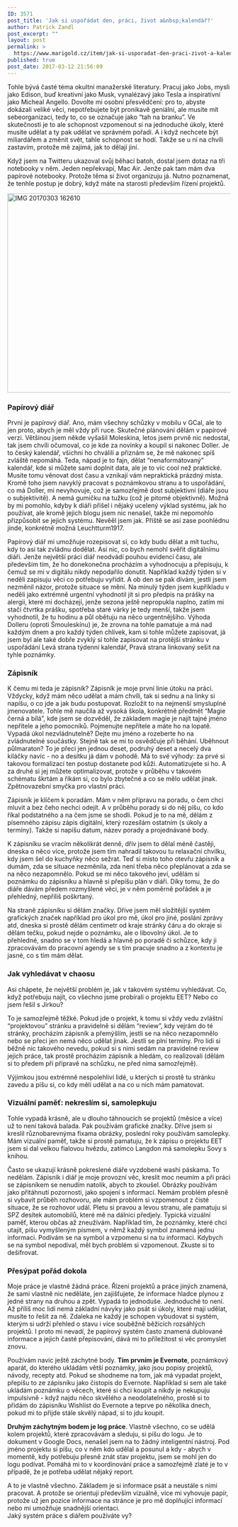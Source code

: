```yaml
---
ID: 3571
post_title: 'Jak si uspořádat den, práci, život a&nbsp;kalendář?'
author: Patrick Zandl
post_excerpt: ""
layout: post
permalink: >
  https://www.marigold.cz/item/jak-si-usporadat-den-praci-zivot-a-kalendar
published: true
post_date: 2017-03-12 21:56:09
---
```

<p>Tohle bývá časté téma okultní manažerské literatury. Pracuj jako Jobs, mysli jako Edison, buď kreativní jako Musk, vynalézavý jako Tesla a inspirativní jako Micheal Angello. Dovolte mi osobní přesvědčení: pro to, abyste dokázali veliké věci, nepotřebujete být pronikavě geniální, ale musíte mít sebeorganizaci, tedy to, co se označuje jako “tah na branku”. Ve skutečnosti je to ale schopnost vzpomenout si na jednoduché úkoly, které musíte udělat a ty pak udělat ve správném pořadí. A i když nechcete být miliardářem a změnit svět, tahle schopnost se hodí. Takže se u ní na chvíli zastavím, protože mě zajímá, jak to dělají jiní.</p><!--more--><p>Když jsem na Twitteru ukazoval svůj běhací batoh, dostal jsem dotaz na tři notebooky v něm. Jeden nepřekvapí, Mac Air. Jenže pak tam mám dva papírové notebooky. Protože těma si život organizuju já. Nutno poznamenat, že tenhle postup je dobrý, když máte na starosti především řízení projektů.</p>
<p><img style="display: block; margin-left: auto; margin-right: auto;" title="IMG_20170303_162610.jpg" src="https://www.marigold.cz/wp-content/uploads/IMG_20170303_162610.jpg" alt="IMG 20170303 162610" width="600" height="450" border="0" /></p>
<h3>Papírový diář</h3>
<p>První je papírový diář. Ano, mám všechny schůzky v mobilu v GCal, ale to jen proto, abych je měl vždy při ruce. Skutečné plánování dělám v papírové verzi. Většinou jsem někde vyšašil Moleskina, letos jsem prvně nic nedostal, tak jsem chvíli očumoval, co je kde za novinky a koupil si nakonec Doller. Je to český kalendář, všichni ho chválili a přiznám se, že mě nakonec spíš zvláště nepomáhá. Teda, nápad je to fajn, dělat “nenaformátovaný” kalendář, kde si můžete sami doplnit data, ale je to víc cool než praktické. Musíte tomu věnovat dost času a vznikají vám nepraktická prázdný místa. Kromě toho jsem navyklý pracovat s poznámkovou stranu a to uspořádání, co má Doller, mi nevyhovuje, což je samozřejmě dost subjektivní (diáře jsou o subjektivitě). A nemá gumičku na tužku (což je pitomé objektivně). Možná by mi pomohlo, kdyby k diáři přišel i nějaký ucelený výklad systému, jak ho používat, ale kromě jejich blogu jsem nic nenašel, takže mi nepomohlo přizpůsobit se jejich systému. Nevěěl jsem jak. Příště se asi zase poohlédnu jinde, konkrétně možná Leuchtturm1917. </p>
<p>Papírový diář mi umožňuje rozepisovat si, co kdy budu dělat a mít tuchu, kdy to asi tak zvládnu dodělat. Asi nic, co bych nemohl svěřit digitálnímu diáři. Jenže největší práci diář neodvádí pouhou evidencí času, ale především tím, že ho donekonečna procházím a vyhodnocuju a přepisuju, k čemuž se mi v digitálu nikdy nepodařilo donutit. Například každý týden si v neděli zapisuju věci co potřebuju vyřídit. A ob den se pak dívám, jestli jsem nezměnil názor, protože situace se mění. Na minulý týden jsem kupříkladu v neděli jako extrémně urgentní vyhodnotil jít si pro předpis na prášky na alergii, které mi docházejí, jenže sezona ještě nepropukla naplno, zatím mi stačí čtvrtka prášku, spotřeba staré várky je tedy menší, takže jsem vyhodnotil, že tu hodinu a půl obětuju na něco urgentnějšího. Výhoda Dolleru (oproti Šmouleskínu) je, že zrovna na tohle pamatuje a má nad každým dnem a pro každý týden chlívek, kam si tohle můžete zapisovat, já jsem byl ale také dobře zvyklý si tohle zapisovat na protější stránku v uspořádání Levá strana týdenní kalendář, Pravá strana linkovaný sešit na tyhle poznámky. </p>
<h3>Zápisník</h3>
<p>K čemu mi teda je zápisník? Zápisník je moje první linie útoku na práci. Vždycky, když mám něco udělat a mám chvíli, tak si sednu a na linky si napíšu, o co jde a jak budu postupovat. Rozložit to na nejmenší smysluplné jmenovatele. Tohle mě naučila až vysoká škola, konkrétně předmět “Magie černá a bílá”, kde jsem se dozvěděl, že základem magie je najít tajné jméno nepřítele a jeho pomocníků. Pojmenujte nepřítele a máte ho na lopatě. Vypadá úkol nezvládnutelně? Dejte mu jméno a rozeberte ho na zvládnutelné součástky. Stejně tak se mi to osvědčuje při běhání. Uběhnout půlmaraton? To je přeci jen jednou deset, podruhý deset a necelý dva kiláčky navíc - no a desítku já dám v pohodě. Má to své výhody: za prvé si takovou formalizací ten postup dostanete pod kůži. Automatizujete si ho. A za druhé si jej můžete optimalizovat, protože v průběhu v takovém schématu škrtám a říkám si, co bylo zbytečné a co se mělo udělat jinak. Zpětnovazební smyčka pro vlastní práci. </p>
<p>Zápisník je klíčem k poradám. Mám v něm přípravu na poradu, o čem chci mluvit a bez čeho nechci odejít. A v průběhu porady si do něj píšu, co kdo říkal podstatného a na čem jsme se shodli. Pokud je to na mě, dělám z písemného zápisu zápis digitální, který rozesílám ostatním (s úkoly a termíny). Takže si napíšu datum, název porady a projednávané body. </p>
<p>K zápisníku se vracím několikrát denně, dřív jsem to dělal méně častěji, dneska o něco více, protože jsem tím nahradil takovou tu relaxační chvilku, kdy jsem šel do kuchyňky něco sežrat. Teď si místo toho otevřu zápisník a dumám, zda se situace nezměnila, zda není třeba něco přeplánovat a zda se na něco nezapomnělo. Pokud se mi něco takového jeví, udělám si poznámku do zápisníku a hlavně si přepíšu plán v diáři. Díky tomu, že do diáře dávám předem rozmyšlené věci, je v něm poměrně pořádek a je přehledný, nepříliš poškrtaný. </p>
<p>Na straně zápisníku si dělám značky. Dříve jsem měl složitější systém grafických značek například pro úkol pro mě, úkol pro jiné, poslání zprávy atd, dneska si prostě dělám centimetr od kraje stránky čáru a do okraje si dělám tečku, pokud nejde o poznámku, ale o libovolný úkol. Je to přehledné, snadno se v tom hledá a hlavně po poradě či schůzce, kdy ji zpracovávám do pracovní agendy se s tím pracuje snadno a z kontextu je jasné, co s tím mám dělat. </p>
<h3>Jak vyhledávat v chaosu</h3>
<p>Asi chápete, že největší problém je, jak v takovém systému vyhledávat. Co, když potřebuju najít, co všechno jsme probírali o projektu EET? Nebo co jsem řešil s Jirkou?</p>
<p>To je samozřejmě těžké. Pokud jde o projekt, k tomu si vždy vedu zvláštní “projektovou” stránku a pravidelně si dělám “review”, kdy vejrám do té stránky, procházím zápisník a přemýšlím, jestli se na něco nezapomnělo nebo se přeci jen nemá něco udělat jinak. Jestli se plní termíny. Pro lidi si běžně nic takového nevedu, pokud si s nimi sedám na pravidelné review jejich práce, tak prostě procházím zápisník a hledám, co realizovali (dělám si to předem při přípravě na schůzku, ne před nima samozřejmě). </p>
<p>Výjimkou jsou extrémně nespolehliví lidé, u kterých si prostě tu stránku zavedu a píšu si, co kdy měli udělat a na co u nich mám pamatovat. </p>
<h3>Vizuální paměť: nekreslím si, samolepkuju</h3>
<p>Tohle vypadá krásně, ale u dlouho táhnoucích se projektů (měsíce a více) už to není taková balada. Pak používám grafické značky. Dříve jsem si kreslil různobarevnýma fixama obrázky, poslední roky používám samolepky. Mám vizuální paměť, takže si prostě pamatuju, že k zápisu o projektu EET jsem si dal velkou fialovou hvězdu, zatímco Langdon má samolepku Sovy s knihou. </p>
<p>Často se ukazují krásně pokreslené diáře vyzdobené washi páskama. To nedělám. Zápisník i diář je moje provozní věc, kreslit moc neumím a při práci se zápisníkem se nenudím natolik, abych to zkoušel. Obrázky používám jako přitáhnutí pozornosti, jako spojení s informací. Nemám problém přesně si vybavit průběh rozhovoru, ale mám problém si vzpomenout z čisté situace, že se rozhovor udál. Pletu si pravou a levou stranu, ale pamatuju si SPZ desítek automobilů, které mě na dálnici předjely. Typická vizuální paměť, kterou občas až zneužívám. Například tím, že poznámky, které chci utajit, píšu vymyšleným písmem, v němž každý symbol znamená jednu informaci. Podívám se na symbol a vzpomenu si na tu informaci. Kdybych se na symbol nepodíval, měl bych problém si vzpomenout. Zkuste si to dešifrovat. </p>
<h3>Přesýpat pořád dokola</h3>
<p>Moje práce je vlastně žádná práce. Řízení projektů a práce jiných znamená, že sami vlastně nic neděláte, jen zajišťujete, že informace hladce plynou z jedné strany na druhou a zpět. Vypadá to jednoduše. Jednoduché to není. Až příliš moc lidí nemá základní návyky jako psát si úkoly, které mají udělat, musíte to řešit za ně. Zdaleka ne každý je schopen vybudovat si systém, kterým si udrží přehled o stavu i více souběžně běžících rozsáhlých projektů. I proto mi nevadí, že papírový systém často znamená dublované informace a jejich časté přepisování, dává mi to příležitost si věc promyslet znovu. </p>
<p>Používám navíc ještě záchytné body. <strong>Tím prvním je Evernote</strong>, poznámkový aparát, do kterého ukládám větší poznámky, jako jsou popisy projektů, návody, recepty atd. Pokud se shodneme na tom, jak má vypadat projekt, přepíšu to ze zápisníku jako čistopis do Evernote. Například si sem ale také ukládám poznámku o věcech, které si chci koupit a nikdy je nekupuju impulsivně - když najdu něco skvělého a neodolatelného, prostě si to přidám do zápisníku Wishlist do Evernote a teprve po několika dnech, pokud mi to přijde stále skvělý nápad, si to jdu koupit. </p>
<p><strong>Druhým záchytným bodem je log práce</strong>. Vlastně všechno, co se udělá kolem projektů, které zpracovávám a sleduju, si píšu do logu. Je to dokument v Google Docs, nenašel jsem na to žádný inteligentní nástroj. Pod jméno projektu si píšu, co v něm kdo udělal a posunul a kdy - abych v momentě, kdy potřebuju přesně znát stav projektu, jsem se mohl jen do logu podívat. Pomáhá mi to v koordinování práce a samozřejmě zlaté je to v případě, že je potřeba udělat nějaký report. </p>
<p>A to je vlastně všechno. Základem je si informace psát a neustále s nimi pracovat. A protože se orientuji především vizuálně, více mi vyhovuje papír, protože už jen pozice informace na stránce je pro mě doplňující informací nebo mi umožňuje snadnější orientaci.<br />Jaký systém práce s diářem používáte vy?</p>